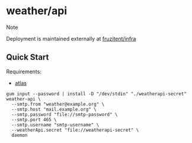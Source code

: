 # weather/api

> [!NOTE]
> Deployment is maintained externally at [fruzitent/infra](https://git.fruzit.pp.ua/fruzitent/infra/compare/main...ses/5.0)

## Quick Start

Requirements:

- [atlas](https://atlasgo.io/getting-started#installation)

```shell
gum input --password | install -D "/dev/stdin" "./weatherapi-secret"
weather-api \
  --smtp.from "weather@example.org" \
  --smtp.host "mail.example.org" \
  --smtp.password "file://smtp-password" \
  --smtp.port 465 \
  --smtp.username "smtp-username" \
  --weatherApi.secret "file://weatherapi-secret" \
  daemon
```
